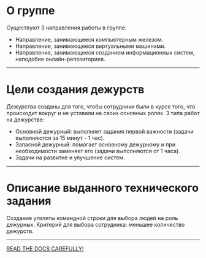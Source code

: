# **О группе**
Существуют 3 направления работы в группе:
* Направление, занимающееся компьютерным железом.
* Направление, занимающееся виртуальными машинами.
* Направление, занимающееся созданием информационных систем, наподобие онлайн-репозиториев.
---
# **Цели создания дежурств**
Дежурства созданы для того, чтобы сотрудники были в курсе того, что происходит вокруг и не уставали на своих основных ролях.
3 типа работ на дежурстве:
* Основной дежурный: выполняет задания первой важности (задачи выполняются за 15 минут - 1 час).
* Запасной дежурный: помогает основному дежурному и при необходимости заменяет его (задачи выполняются от 1 часа).
* Задачи на развитие и улучшение систем.
---
# **Описание выданного технического задания**
Создание утилиты командной строки для выбора людей на роль дежурных. Критерий для выбора сотрудника: меньшее количество дежурств.

---
[READ THE DOCS CAREFULLY!](https://www.markdownguide.org/basic-syntax/#horizontal-rule-best-practices)
